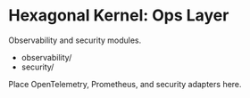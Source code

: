 # Hexagonal Kernel: Ops Layer

Observability and security modules.

- observability/
- security/

Place OpenTelemetry, Prometheus, and security adapters here.
